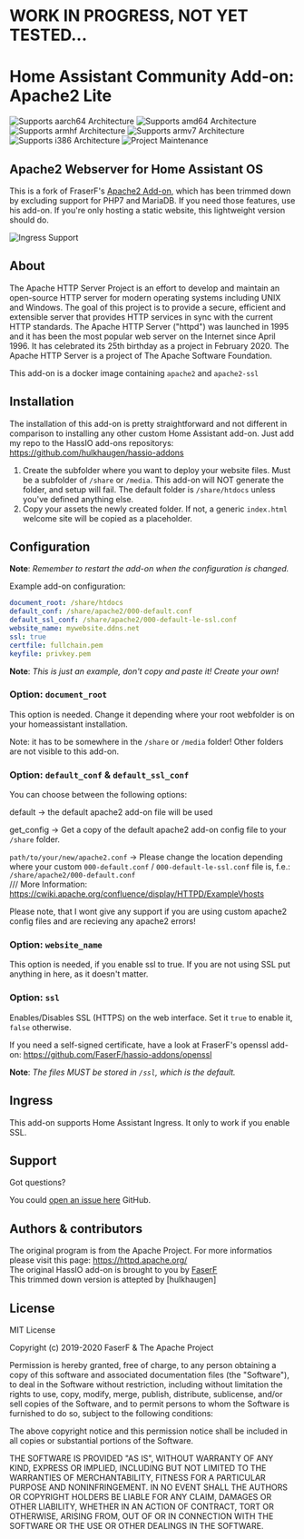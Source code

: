 # WORK IN PROGRESS, NOT YET TESTED...

# Home Assistant Community Add-on: Apache2 Lite
![Supports aarch64 Architecture][aarch64-shield] ![Supports amd64 Architecture][amd64-shield] ![Supports armhf Architecture][armhf-shield] ![Supports armv7 Architecture][armv7-shield] ![Supports i386 Architecture][i386-shield]
![Project Maintenance][maintenance-shield]

## Apache2 Webserver for Home Assistant OS
This is a fork of FraserF's [Apache2 Add-on](https://github.com/FaserF/hassio-addons/tree/master/apache2), which has been trimmed down by excluding support for PHP7 and MariaDB. If you need those features, use his add-on. If you're only hosting a static website, this lightweight version should do.

![Ingress Support](images/ingress.png)

## About

The Apache HTTP Server Project is an effort to develop and maintain an open-source HTTP server for modern operating systems including UNIX and Windows. The goal of this project is to provide a secure, efficient and extensible server that provides HTTP services in sync with the current HTTP standards.
The Apache HTTP Server ("httpd") was launched in 1995 and it has been the most popular web server on the Internet since April 1996. It has celebrated its 25th birthday as a project in February 2020.
The Apache HTTP Server is a project of The Apache Software Foundation.

This add-on is a docker image containing `apache2` and `apache2-ssl`

## Installation

The installation of this add-on is pretty straightforward and not different in comparison to installing any other custom Home Assistant add-on.
Just add my repo to the HassIO add-ons repositorys: https://github.com/hulkhaugen/hassio-addons

1. Create the subfolder where you want to deploy your website files. Must be a subfolder of `/share` or `/media`. This add-on will NOT generate the folder, and setup will fail. The default folder is `/share/htdocs` unless you've defined anything else.  
2. Copy your assets the newly created folder. If not, a generic `index.html` welcome site will be copied as a placeholder.

## Configuration

**Note**: _Remember to restart the add-on when the configuration is changed._

Example add-on configuration:

```yaml
document_root: /share/htdocs
default_conf: /share/apache2/000-default.conf
default_ssl_conf: /share/apache2/000-default-le-ssl.conf
website_name: mywebsite.ddns.net
ssl: true
certfile: fullchain.pem
keyfile: privkey.pem
```

**Note**: _This is just an example, don't copy and paste it! Create your own!_

### Option: `document_root`

This option is needed. Change it depending where your root webfolder is on your homeassistant installation.

Note: it has to be somewhere in the `/share` or `/media` folder! Other folders are not visible to this add-on.

### Option: `default_conf` & `default_ssl_conf`

You can choose between the following options:

default -> the default apache2 add-on file will be used

get_config -> Get a copy of the default apache2 add-on config file to your `/share` folder.

`path/to/your/new/apache2.conf` -> Please change the location depending where your custom `000-default.conf` / `000-default-le-ssl.conf` file is, f.e.: `/share/apache2/000-default.conf`  
/// More Information: https://cwiki.apache.org/confluence/display/HTTPD/ExampleVhosts

Please note, that I wont give any support if you are using custom apache2 config files and are recieving any apache2 errors!

### Option: `website_name`

This option is needed, if you enable ssl to true. If you are not using SSL put anything in here, as it doesn't matter.

### Option: `ssl`

Enables/Disables SSL (HTTPS) on the web interface. Set it `true` to enable it, `false` otherwise.

If you need a self-signed certificate, have a look at FraserF's openssl add-on: https://github.com/FaserF/hassio-addons/openssl

**Note**: _The files MUST be stored in `/ssl`, which is the default._

## Ingress

This add-on supports Home Assistant Ingress. It only to work if you enable SSL.

## Support

Got questions?

You could [open an issue here][issue] GitHub.

## Authors & contributors

The original program is from the Apache Project. For more informatios please visit this page: https://httpd.apache.org/  
The original HassIO add-on is brought to you by [FaserF]  
This trimmed down version is attepted by [hulkhaugen]

## License

MIT License

Copyright (c) 2019-2020 FaserF & The Apache Project

Permission is hereby granted, free of charge, to any person obtaining a copy
of this software and associated documentation files (the "Software"), to deal
in the Software without restriction, including without limitation the rights
to use, copy, modify, merge, publish, distribute, sublicense, and/or sell
copies of the Software, and to permit persons to whom the Software is
furnished to do so, subject to the following conditions:

The above copyright notice and this permission notice shall be included in all
copies or substantial portions of the Software.

THE SOFTWARE IS PROVIDED "AS IS", WITHOUT WARRANTY OF ANY KIND, EXPRESS OR
IMPLIED, INCLUDING BUT NOT LIMITED TO THE WARRANTIES OF MERCHANTABILITY,
FITNESS FOR A PARTICULAR PURPOSE AND NONINFRINGEMENT. IN NO EVENT SHALL THE
AUTHORS OR COPYRIGHT HOLDERS BE LIABLE FOR ANY CLAIM, DAMAGES OR OTHER
LIABILITY, WHETHER IN AN ACTION OF CONTRACT, TORT OR OTHERWISE, ARISING FROM,
OUT OF OR IN CONNECTION WITH THE SOFTWARE OR THE USE OR OTHER DEALINGS IN THE
SOFTWARE.

[aarch64-shield]: https://img.shields.io/badge/aarch64-yes-green.svg
[amd64-shield]: https://img.shields.io/badge/amd64-yes-green.svg
[armhf-shield]: https://img.shields.io/badge/armhf-yes-green.svg
[armv7-shield]: https://img.shields.io/badge/armv7-yes-green.svg
[commits]: https://github.com/FaserF/apache2/commits/master
[contributors]: https://github.com/FaserF/hassio-addons/apache2/graphs/contributors
[FaserF]: https://github.com/FaserF/
[i386-shield]: https://img.shields.io/badge/i386-yes-green.svg
[issue]: https://github.com/FaserF/hassio-addons/issues
[repository]: https://github.com/FaserF/hassio-addons/apache2
[maintenance-shield]: https://img.shields.io/maintenance/yes/2020.svg
